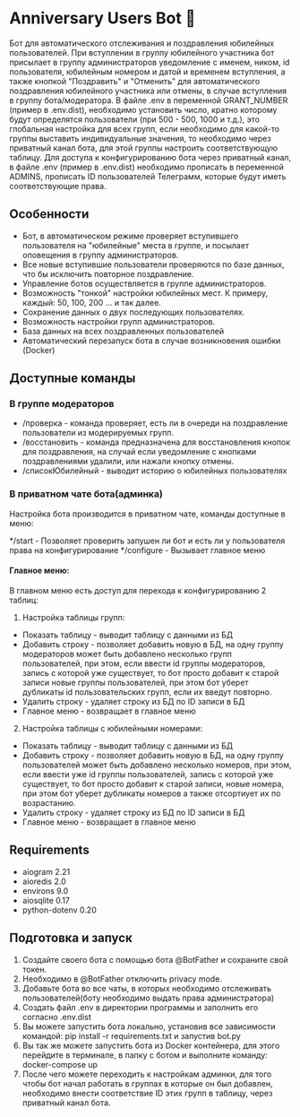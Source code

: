 # Anniversary Users Bot 🤖

Бот для автоматического отслеживания и поздравления юбилейных пользователей. При
вступлении в группу юбилейного участника бот присылает в группу
администраторов уведомление с именем, ником, id пользователя, юбилейным номером и датой и временем вступления,
а также кнопкой "Поздравить" и "Отменить" для автоматического поздравления юбилейного участника или отмены, в случае
вступления в группу бота/модератора. В файле .env в переменной GRANT_NUMBER (пример в .env.dist), необходимо установить
число, кратно которому будут определятся пользователи (при 500 - 500, 1000 и т.д.), это глобальная настройка для всех
групп, если необходимо для какой-то группы выставить индивидуальные значения, то необходимо через приватный канал бота,
для этой группы настроить соответствующую таблицу. Для доступа к конфигурированию бота через приватный канал, в файле
.env (пример в .env.dist) необходимо прописать в переменной ADMINS, прописать ID пользователей Телеграмм, которые будут
иметь соответствующие права.

## Особенности

* Бот, в автоматическом режиме проверяет вступившего пользователя на "юбилейные" места в группе, и посылает оповещения в
  группу администраторов.
* Все новые вступившие пользователи проверяются по базе данных, что бы исключить повторное поздравление.
* Управление ботов осуществляется в группе администраторов.
* Возможность "тонкой" настройки юбилейных мест. К примеру, каждый: 50, 100, 200 ... и так далее.
* Сохранение данных о двух последующих пользователях.
* Возможность настройки групп администраторов.
* База данных на всех поздравленных пользователей
* Автоматический перезапуск бота в случае возникновения ошибки (Docker)

## Доступные команды

### В группе модераторов

* /проверка - команда проверяет, есть ли в очереди на поздравление пользователи из модерируемых групп.
* /восстановить - команда предназначена для восстановления кнопок для поздравления, на случай если уведомление с
  кнопками поздравлениями удалили, или нажали кнопку отмены.
* /списокЮбилейный - выводит историю о юбилейных пользователях

### В приватном чате бота(админка)

Настройка бота производится в приватном чате, команды доступные в меню:

*/start - Позволяет проверить запушен ли бот и есть ли у пользователя права на конфигурирование
*/configure - Вызывает главное меню

#### Главное меню:

В главном меню есть доступ для перехода к конфигурированию 2 таблиц:

1. Настройка таблицы групп:

* Показать таблицу - выводит таблицу с данными из БД
* Добавить строку - позволяет добавить новую в БД, на одну группу модераторов может быть добавлено несколько групп
  пользователей, при этом, если ввести id группы модераторов, запись с которой уже существует, то бот просто добавит
  к старой записи новые группы пользователей, при этом бот уберет дубликаты id пользовательских групп, если их введут
  повторно.
* Удалить строку - удаляет строку из БД по ID записи в БД
* Главное меню - возвращает в главное меню

2. Настройка таблицы с юбилейными номерами:

* Показать таблицу - выводит таблицу с данными из БД
* Добавить строку - позволяет добавить новую в БД, на одну группу пользователей может быть добавлено несколько номеров,
  при этом, если ввести уже id группы пользователей, запись с которой уже существует, то бот просто добавит
  к старой записи, новые номера, при этом бот уберет дубликаты номеров а также отсортиует их по возрастанию.
* Удалить строку - удаляет строку из БД по ID записи в БД
* Главное меню - возвращает в главное меню

## Requirements

* aiogram 2.21
* aioredis 2.0
* environs 9.0
* aiosqlite 0.17
* python-dotenv 0.20

## Подготовка и запуск

1) Создайте своего бота с помощью бота @BotFather и сохраните свой токен.
2) Необходимо в @BotFather отключить privacy mode.
3) Добавьте бота во все чаты, в которых необходимо отслеживать пользователей(боту необходимо выдать права
   администратора)
4) Создать файл .env в директории программы и заполнить его согласно .env.dist
5) Вы можете запустить бота локально, установив все зависимости командой:
   pip install -r requirements.txt и запустив bot.py
6) Вы так же можете запустить бота из Docker контейнера, для этого перейдите в терминале, в папку с ботом и выполните
   команду: docker-compose up
7) После чего можете переходить к настройкам админки, для того чтобы бот начал работать в группах в которые он был
   добавлен, необходимо внести соответствие ID этих групп в таблицу, через приватный канал бота.